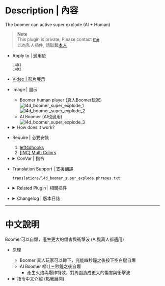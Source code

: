 # Description | 內容
The boomer can active super explode (AI + Human)

> __Note__ <br/>
This plugin is private, Please contact [me](https://github.com/fbef0102/Game-Private_Plugin#私人插件列表-private-plugins-list)<br/>
此為私人插件, 請聯繫[本人](https://github.com/fbef0102/Game-Private_Plugin#私人插件列表-private-plugins-list)

* Apply to | 適用於
	```
	L4D1
	L4D2
	```

* [Video | 影片展示](https://youtu.be/kJ4UrYpV514)

* Image | 圖示
	* Boomer human player (真人Boomer玩家)
	<br/>![l4d_boomer_super_explode_1](image/l4d_boomer_super_explode_1.gif)
	<br/>![l4d_boomer_super_explode_2](image/l4d_boomer_super_explode_2.gif)
	* AI Boomer (AI也適用)
	<br/>![l4d_boomer_super_explode_3](image/l4d_boomer_super_explode_3.gif)

* <details><summary>How does it work?</summary>

	* Player-controlled Boomer holds crouch for 4 seconds, press jump to self explode
	* AI Boomer will super explode after vomit (see cvar below)
	* Create fire, explode particle, cause more damage to survivors nearby and shock wave
</details>

* Require | 必要安裝
	1. [left4dhooks](https://forums.alliedmods.net/showthread.php?t=321696)
	2. [[INC] Multi Colors](https://github.com/fbef0102/L4D1_2-Plugins/releases/tag/Multi-Colors)

* <details><summary>ConVar | 指令</summary>

	* cfg/sourcemod/l4d_boomer_super_explode.cfg
		```php
		// 0=Plugin off, 1=Plugin on. Player-controlled Boomer can crouch to charge and press jump to make super explode
		l4d_boomer_super_explode_enable "1"

		// Number of seconds to charge before activating super explode
		l4d_boomer_super_explode_charge_time "4"

		// lifetime of fire dropped by boomer super explode, must less than official cvar inferno flame lifetime (0=Disable fire)
		l4d_boomer_super_explode_fire "12.0"

		// Amount of damage caused in range of boomer super explode.
		l4d_boomer_super_explode_damage "10.0"

		// Range of the boomer super explode
		l4d_boomer_super_explode_radius "300.0"

		// Crouch Speed when fully charged (0=off)
		l4d_boomer_super_explode_speed "280.0"

		// Number of seconds to wait before charge expires
		l4d_boomer_super_explode_expire "2.5"
		```
</details>

* Translation Support | 支援翻譯
	```
	translations/l4d_boomer_super_explode.phrases.txt
	```

* <details><summary>Related Plugin | 相關插件</summary>

	1. [l4d2_boomer_vomit_move](/L4D_插件/Boomer_Boomer/l4d2_boomer_vomit_move): Continue normal movement speed while Boomer vomit (AI + Human)
		> Boomer可以邊吐邊移動 (AI與真人都適用)
</details>

* <details><summary>Changelog | 版本日誌</summary>

	* v1.1 (2024-9-7)
		* AI Boomer will super explode after vomit

	* v1.0 (2023-12-24)
		* Initial Release
</details>

- - - -
# 中文說明
Boomer可以自爆，產生更大的傷害與衝擊波 (AI與真人都適用)

* 原理
	* Boomer 真人玩家可以蹲下，充能四秒鐘之後按下空白鍵自爆
	* AI Boomer 嘔吐三秒鐘之後自爆
		* 產生火焰與爆炸特效，對周圍造成更大的傷害與衝擊波

* <details><summary>指令中文介紹 (點我展開)</summary>

	* cfg/sourcemod/l4d_boomer_super_explode.cfg
		```php
		// 0=關閉插件, 1=啟動插件，Boomer 真人玩家可以蹲下，充能完畢之後按下空白鍵自爆
		l4d_boomer_super_explode_enable "1"

		// 充能完畢所需時間
		l4d_boomer_super_explode_charge_time "4"

		// Boomer自爆會留下火焰, 火焰的持續時間 (0=不要留下火焰)
		l4d_boomer_super_explode_fire "12.0"

		// Boomer自爆所造成的傷害
		l4d_boomer_super_explode_damage "10.0"

		// Boomer自爆的傷害範圍
		l4d_boomer_super_explode_radius "300.0"

		// 充能完畢時蹲下速度 (0=關閉加速)
		l4d_boomer_super_explode_speed "280.0"

		// 充能太久超過2.5秒將會失效，需要重新充能
		l4d_boomer_super_explode_expire "2.5"
		```
</details>